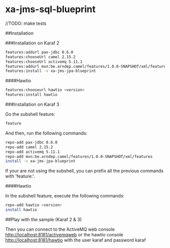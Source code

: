 xa-jms-sql-blueprint
====================

//TODO: make tests

##Installation

###Installation on Karaf 2

```sh
features:addurl pax-jdbc 0.6.0
features:chooseUrl camel 2.15.2
features:chooseUrl activemq 5.11.1
features:addurl mvn:be.arndep.camel/features/1.0.0-SNAPSHOT/xml/features
features:install -v xa-jms-jpa-blueprint
```

####Hawtio

```sh
features:chooseurl hawtio <version>
features:install hawtio
```

###Installation on Karaf 3

Go the subshell feature:

```sh
feature
```

And then, run the following commands: 

```sh
repo-add pax-jdbc 0.6.0
repo-add camel 2.15.2
repo-add activemq 5.11.1
repo-add mvn:be.arndep.camel/features/1.0.0-SNAPSHOT/xml/features
install -v xa-jms-jpa-blueprint
```

If your are not using the subshell, you can prefix all the previous commands with 'feature:'.

####Hawtio

In the subshell feature, execute the following commands:

```sh
repo-add hawtio <version>
install hawtio
```

##Play with the sample (Karaf 2 & 3)

Then you can connect to the ActiveMQ web console [http://localhost:8181/activemqweb](http://localhost:8181/activemqweb) 
or the hawtio console [http://localhost:8181/hawtio](http://localhost:8181/hawtio) with the user karaf and password karaf